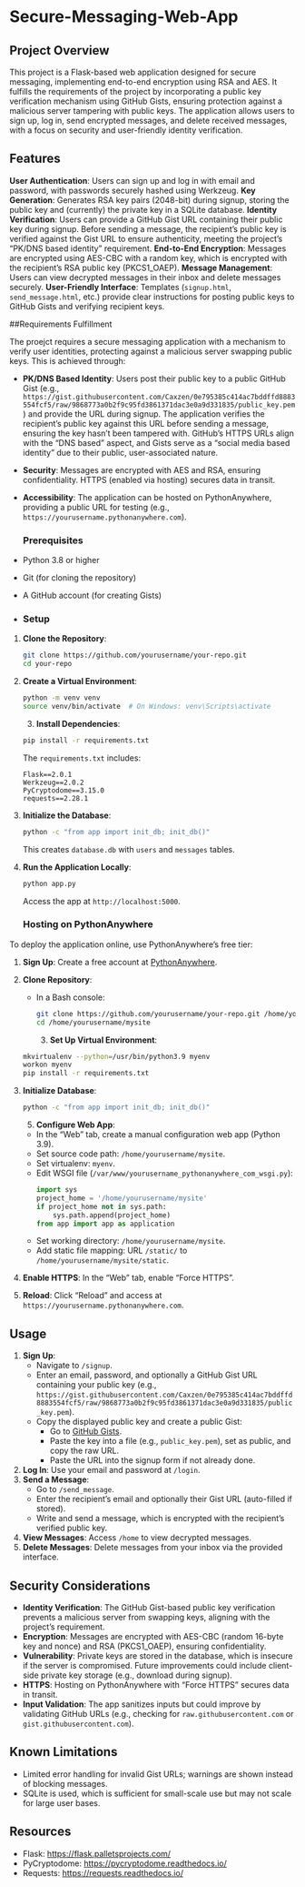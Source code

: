 # Secure-Messaging-Web-App

## Project Overview

This project is a Flask-based web application designed for secure messaging, implementing end-to-end encryption using RSA and AES. It fulfills the requirements of the project by incorporating a public key verification mechanism using GitHub Gists, ensuring protection against a malicious server tampering with public keys. The application allows users to sign up, log in, send encrypted messages, and delete received messages, with a focus on security and user-friendly identity verification.

## Features

 **User Authentication**: Users can sign up and log in with email and password, with passwords securely hashed using Werkzeug.
 **Key Generation**: Generates RSA key pairs (2048-bit) during signup, storing the public key and (currently) the private key in a SQLite database.
**Identity Verification**: Users can provide a GitHub Gist URL containing their public key during signup. Before sending a message, the recipient’s public key is verified against the Gist URL to ensure authenticity, meeting the project’s “PK/DNS based identity” requirement.
**End-to-End Encryption**: Messages are encrypted using AES-CBC with a random key, which is encrypted with the recipient’s RSA public key (PKCS1_OAEP).
**Message Management**: Users can view decrypted messages in their inbox and delete messages securely.
**User-Friendly Interface**: Templates (`signup.html`, `send_message.html`, etc.) provide clear instructions for posting public keys to GitHub Gists and verifying recipient keys.

##Requirements Fulfillment

The proejct requires a secure messaging application with a mechanism to verify user identities, protecting against a malicious server swapping public keys. This is achieved through:

- **PK/DNS Based Identity**: Users post their public key to a public GitHub Gist (e.g., `https://gist.githubusercontent.com/Caxzen/0e795385c414ac7bddffd8883554fcf5/raw/9868773a0b2f9c95fd3861371dac3e0a9d331835/public_key.pem`) and provide the URL during signup. The application verifies the recipient’s public key against this URL before sending a message, ensuring the key hasn’t been tampered with. GitHub’s HTTPS URLs align with the “DNS based” aspect, and Gists serve as a “social media based identity” due to their public, user-associated nature.
- **Security**: Messages are encrypted with AES and RSA, ensuring confidentiality. HTTPS (enabled via hosting) secures data in transit.
- **Accessibility**: The application can be hosted on PythonAnywhere, providing a public URL for testing (e.g., `https://yourusername.pythonanywhere.com`).

  ### Prerequisites
- Python 3.8 or higher
- Git (for cloning the repository)
- A GitHub account (for creating Gists)

- ### Setup
1. **Clone the Repository**:
   ```bash
   git clone https://github.com/yourusername/your-repo.git
   cd your-repo
   ```

2. **Create a Virtual Environment**:
   ```bash
   python -m venv venv
   source venv/bin/activate  # On Windows: venv\Scripts\activate
   ```

   3. **Install Dependencies**:
   ```bash
   pip install -r requirements.txt
   ```
   The `requirements.txt` includes:
   ```
   Flask==2.0.1
   Werkzeug==2.0.2
   PyCryptodome==3.15.0
   requests==2.28.1
   ```

4. **Initialize the Database**:
   ```bash
   python -c "from app import init_db; init_db()"
   ```
   This creates `database.db` with `users` and `messages` tables.

5. **Run the Application Locally**:
   ```bash
   python app.py
   ```
   Access the app at `http://localhost:5000`.

   ### Hosting on PythonAnywhere
To deploy the application online, use PythonAnywhere’s free tier:

1. **Sign Up**: Create a free account at [PythonAnywhere](https://www.pythonanywhere.com).
2. **Clone Repository**:
   - In a Bash console:
     ```bash
     git clone https://github.com/yourusername/your-repo.git /home/yourusername/mysite
     cd /home/yourusername/mysite
     ```
     3. **Set Up Virtual Environment**:
   ```bash
   mkvirtualenv --python=/usr/bin/python3.9 myenv
   workon myenv
   pip install -r requirements.txt
   ```
4. **Initialize Database**:
   ```bash
   python -c "from app import init_db; init_db()"
   ```

   5. **Configure Web App**:
   - In the “Web” tab, create a manual configuration web app (Python 3.9).
   - Set source code path: `/home/yourusername/mysite`.
   - Set virtualenv: `myenv`.
   - Edit WSGI file (`/var/www/yourusername_pythonanywhere_com_wsgi.py`):
     ```python
     import sys
     project_home = '/home/yourusername/mysite'
     if project_home not in sys.path:
         sys.path.append(project_home)
     from app import app as application
     ```
   - Set working directory: `/home/yourusername/mysite`.
   - Add static file mapping: URL `/static/` to `/home/yourusername/mysite/static`.
6. **Enable HTTPS**: In the “Web” tab, enable “Force HTTPS”.
7. **Reload**: Click “Reload” and access at `https://yourusername.pythonanywhere.com`.

## Usage

1. **Sign Up**:
   - Navigate to `/signup`.
   - Enter an email, password, and optionally a GitHub Gist URL containing your public key (e.g., `https://gist.githubusercontent.com/Caxzen/0e795385c414ac7bddffd8883554fcf5/raw/9868773a0b2f9c95fd3861371dac3e0a9d331835/public_key.pem`).
   - Copy the displayed public key and create a public Gist:
     - Go to [GitHub Gists](https://gist.github.com).
     - Paste the key into a file (e.g., `public_key.pem`), set as public, and copy the raw URL.
     - Paste the URL into the signup form if not already done.
2. **Log In**: Use your email and password at `/login`.
3. **Send a Message**:
   - Go to `/send_message`.
   - Enter the recipient’s email and optionally their Gist URL (auto-filled if stored).
   - Write and send a message, which is encrypted with the recipient’s verified public key.
4. **View Messages**: Access `/home` to view decrypted messages.
5. **Delete Messages**: Delete messages from your inbox via the provided interface.

## Security Considerations

- **Identity Verification**: The GitHub Gist-based public key verification prevents a malicious server from swapping keys, aligning with the project’s requirement.
- **Encryption**: Messages are encrypted with AES-CBC (random 16-byte key and nonce) and RSA (PKCS1_OAEP), ensuring confidentiality.
- **Vulnerability**: Private keys are stored in the database, which is insecure if the server is compromised. Future improvements could include client-side private key storage (e.g., download during signup).
- **HTTPS**: Hosting on PythonAnywhere with “Force HTTPS” secures data in transit.
- **Input Validation**: The app sanitizes inputs but could improve by validating GitHub URLs (e.g., checking for `raw.githubusercontent.com` or `gist.githubusercontent.com`).

## Known Limitations

- Limited error handling for invalid Gist URLs; warnings are shown instead of blocking messages.
- SQLite is used, which is sufficient for small-scale use but may not scale for large user bases.


## Resources

- Flask: https://flask.palletsprojects.com/
- PyCryptodome: https://pycryptodome.readthedocs.io/
- Requests: https://requests.readthedocs.io/

